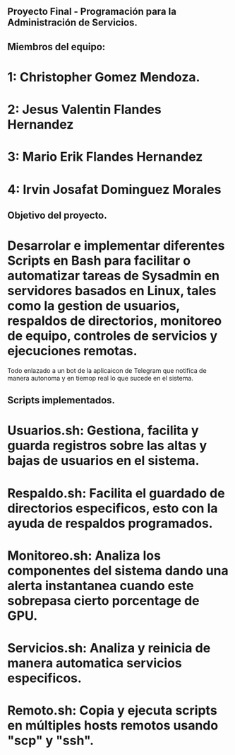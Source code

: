 ## Proyecto Final - Programación para la Administración de Servicios.
## Miembros del equipo:
# 1: Christopher Gomez Mendoza.
# 2: Jesus Valentin Flandes Hernandez
# 3: Mario Erik Flandes Hernandez
# 4: Irvin Josafat Dominguez Morales

## Objetivo del proyecto.
# Desarrolar e implementar diferentes Scripts en Bash para facilitar o automatizar tareas de Sysadmin en servidores basados en Linux, tales como la  gestion de usuarios, respaldos de directorios, monitoreo de equipo, controles de servicios y ejecuciones remotas.
Todo enlazado a un bot de la aplicaicon de Telegram que notifica de manera autonoma y en tiemop real lo que sucede en el sistema. 

## Scripts implementados.
# Usuarios.sh: Gestiona, facilita y guarda registros sobre las altas y bajas de usuarios en el sistema.
# Respaldo.sh: Facilita el guardado de directorios especificos, esto con la ayuda de respaldos programados.
# Monitoreo.sh: Analiza los componentes del sistema dando una alerta instantanea cuando este sobrepasa cierto porcentage de GPU.
# Servicios.sh: Analiza y reinicia de manera automatica servicios especificos.
# Remoto.sh:  Copia y ejecuta scripts en múltiples hosts remotos usando "scp" y "ssh".

